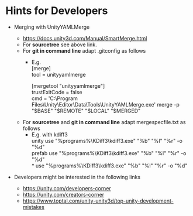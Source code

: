Hints for Developers
====================

* Merging with UnityYAMLMerge 
	* https://docs.unity3d.com/Manual/SmartMerge.html
    * For **sourcetree** see above link.
	* For **git in command line** adapt .gitconfig as follows 
		* E.g.  
			[merge]  
				tool = unityyamlmerge  
			  
			[mergetool "unityyamlmerge"]  
				trustExitCode = false  
				cmd = 'C:\\Program Files\\Unity\\Editor\\Data\\Tools\\UnityYAMLMerge.exe' merge -p "$BASE" "$REMOTE" "$LOCAL" "$MERGED"  
	* For **sourcetree** and **git in command line** adapt mergespecfile.txt as follows
		* E.g. with kdiff3  
		      unity use "%programs%\KDiff3\kdiff3.exe" "%b" "%l" "%r" -o "%d"  
		      prefab use "%programs%\KDiff3\kdiff3.exe" "%b" "%l" "%r" -o "%d"  
		      * use "%programs%\KDiff3\kdiff3.exe" "%b" "%l" "%r" -o "%d"  



* Developers might be interested in the following links
  * https://unity.com/developers-corner
  * https://unity.com/creators-corner
  * https://www.toptal.com/unity-unity3d/top-unity-development-mistakes
